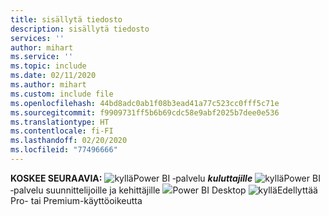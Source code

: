 ```yaml
---
title: sisällytä tiedosto
description: sisällytä tiedosto
services: ''
author: mihart
ms.service: ''
ms.topic: include
ms.date: 02/11/2020
ms.author: mihart
ms.custom: include file
ms.openlocfilehash: 44bd8adc0ab1f08b3ead41a77c523cc0fff5c71e
ms.sourcegitcommit: f9909731ff5b6b69cdc58e9abf2025b7dee0e536
ms.translationtype: HT
ms.contentlocale: fi-FI
ms.lasthandoff: 02/20/2020
ms.locfileid: "77496666"
---
```

<Token>**KOSKEE SEURAAVIA:** ![kyllä](media/yes.png)Power BI ‑palvelu ***kuluttajille*** ![kyllä](media/no.png)Power BI ‑palvelu suunnittelijoille ja kehittäjille ![](media/no.png)Power BI Desktop ![kyllä](media/maybe.png)Edellyttää Pro- tai Premium-käyttöoikeutta </Token>